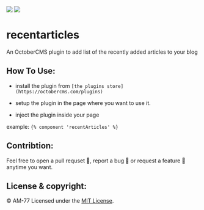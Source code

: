 <img src="https://octobercms.com/storage/app/uploads/public/600/74d/150/thumb_19957_64_64_0_0_auto.png" />
<img src="https://img.shields.io/badge/Open%20Source-%E2%99%A5-%23E74542" />

# recentarticles
An OctoberCMS plugin to add list of the recently added articles to your blog

## How To Use:

- install the plugin from `[the plugins store](https://octobercms.com/plugins)`

- setup the plugin in the page where you want to use it.

[](https://i.ibb.co/RcdLyPN/2021-01-20-13-39-20-www-localhost-b073ab81d61e.png)

- inject the plugin inside your page

example: `{% component 'recentArticles' %}`

[](https://i.ibb.co/NtfJ2X9/2021-01-20-13-40-09-www-localhost-2cee55e8ecee.png)


## Contribtion:

Feel free to open a pull requset 💁, report a bug 🐛 or request a feature 🌟 anytime you want.

## License & copyright:

© AM-77
Licensed under the [MIT License](LICENSE).

